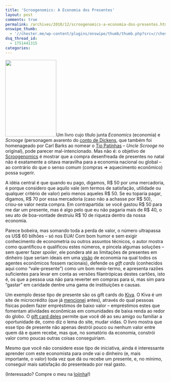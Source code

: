 ```yaml
---
title: 'Scroogenomics: A Economia dos Presentes'
layout: post
comments: true
permalink: /archives/2010/12/scroogenomics-a-economia-dos-presentes.html/
onswipe_thumb:
  - '//chester.me/wp-content/plugins/onswipe/thumb/thumb.php?src=//chester.me/wp-content/uploads/2010/12/scroogenomics.jpg&amp;w=600&amp;h=800&amp;zc=1&amp;q=75&amp;f=0'
dsq_thread_id:
  - 1751441315
categories:
---
```

<img class="alignleft size-full wp-image-5683" title="scroogenomics" src="//chester.me/wp-content/uploads/2010/12/scroogenomics.jpg" alt="" width="160" height="240" />Um livro cujo título junta *Economics* (economia) e *Scrooge* (personagem avarento do [conto de Dickens][1], que também foi homenageado por Carl Barks ao nomear o [Tio Patinhas][2] &#8211; *Uncle Scrooge* no original), pode parecer mal-intencionado. Mas não é: o objetivo de [Scroogenomics][3] é mostrar que a compra desenfreada de presentes no natal não é exatamente a oitava maravilha para a economia nacional ou global &#8211; ao contrário do que o senso comum (compras ⇒ aquecimento econômico) possa sugerir.

A idéia central é que quando eu pago, digamos, R$ 50 por uma mercadoria, é porque considero que aquilo vale (em termos de satisfação, utilidade ou qualquer critério de valor) pelo menos aqueles R$ 50. Se eu toparia pagar, digamos, R$ 70 por essa mercadoria (caso não a achasse por R$ 50), criou-se valor nesta compra. Em contrapartida: se você gastou R$ 50 para me dar um presente, mas é algo pelo que eu não pagaria mais de R$ 40, o seu ato de boa-vontade destruiu R$ 10 de riqueza dentro da nossa economia.

Parece bobeira, mas somando toda a perda de valor, o número ultrapassa os US$ 60 bilhões &#8211; só nos EUA! Com bom humor e sem exigir conhecimento de econometria ou outros assuntos técnicos, o autor mostra como quantificou e qualificou estes números, e pincela algumas soluções &#8211; sem querer fazer *spoiler*, ele pondera até as limitações de presentes em dinheiro (que seriam ideais em uma [visão][4] de economia na qual todos os agentes econômicos fossem racionais), defende os *gift cards* (conhecidos aqui como &#8220;vale-presente&#8221;) como um bom meio-termo, e apresenta razões suficientes para levar em conta as versões filantrópicas destes cartões, isto é, os que a pessoa usa não para reverter em compras para si, mas sim para &#8220;gastar&#8221; em caridade dentre uma gama de instituições e causas.

Um exemplo desse tipo de presente são os gift cards do [Kiva][5]. O Kiva é um site de microcrédito (que já [mencionei][6] antes), através do qual pessoas físicas podem fazer empréstimos de baixo valor &#8211; empréstimos estes que fomentam atividades econômicas em comunidades de baixa renda ao redor do globo. O [gift card deles][7] permite que você dê ao seu amigo ou familiar a oportunidade de, como diz o lema do site, mudar vidas. O livro mostra que esse tipo de presente não apenas destrói pouco ou nenhum valor entre quem dá e quem recebe, mas que, no somatório da economia, constrói valor como poucas outras coisas conseguiriam.

Mesmo que você não considere esse tipo de iniciativa, ainda é interessante aprender com este economista para onde vai o dinheiro (e, mais importante, o valor) toda vez que dá ou recebe um presente, e, no mínimo, conseguir mais satisfação do presenteado por real gasto.

(Interessado? Compre o meu na [lojinha][8]!)

 [1]: http://pt.wikipedia.org/wiki/A_Christmas_Carol
 [2]: http://pt.wikipedia.org/wiki/Tio_Patinhas
 [3]: http://press.princeton.edu/titles/8972.html
 [4]: http://pt.wikipedia.org/wiki/Nova_economia_cl%C3%A1ssica
 [5]: http://kiva.org
 [6]: //chester.me/archives/2008/09/kiva.html
 [7]: http://www.kiva.org/gifts
 [8]: //chester.me/lojinha
